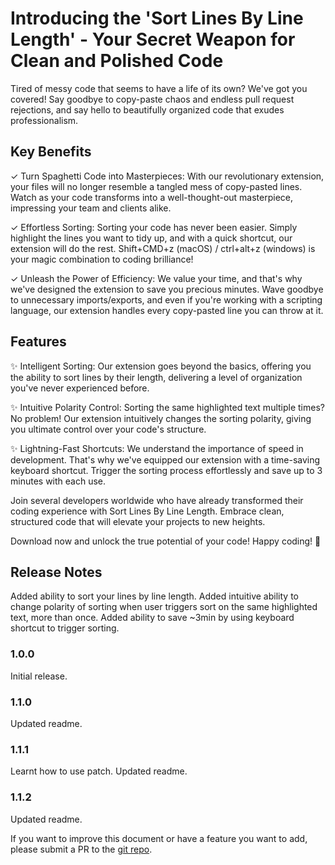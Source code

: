# Introducing the 'Sort Lines By Line Length' - Your Secret Weapon for Clean and Polished Code

Tired of messy code that seems to have a life of its own? We've got you covered! Say goodbye to copy-paste chaos and endless pull request rejections, and say hello to beautifully organized code that exudes professionalism.

## Key Benefits

✓ Turn Spaghetti Code into Masterpieces: With our revolutionary extension, your files will no longer resemble a tangled mess of copy-pasted lines. Watch as your code transforms into a well-thought-out masterpiece, impressing your team and clients alike.

✓ Effortless Sorting: Sorting your code has never been easier. Simply highlight the lines you want to tidy up, and with a quick shortcut, our extension will do the rest. Shift+CMD+z (macOS) / ctrl+alt+z (windows) is your magic combination to coding brilliance!

✓ Unleash the Power of Efficiency: We value your time, and that's why we've designed the extension to save you precious minutes. Wave goodbye to unnecessary imports/exports, and even if you're working with a scripting language, our extension handles every copy-pasted line you can throw at it.

## Features

✨ Intelligent Sorting: Our extension goes beyond the basics, offering you the ability to sort lines by their length, delivering a level of organization you've never experienced before.

✨ Intuitive Polarity Control: Sorting the same highlighted text multiple times? No problem! Our extension intuitively changes the sorting polarity, giving you ultimate control over your code's structure.

✨ Lightning-Fast Shortcuts: We understand the importance of speed in development. That's why we've equipped our extension with a time-saving keyboard shortcut. Trigger the sorting process effortlessly and save up to 3 minutes with each use.

Join several developers worldwide who have already transformed their coding experience with Sort Lines By Line Length. Embrace clean, structured code that will elevate your projects to new heights.

Download now and unlock the true potential of your code! Happy coding! 🚀

## Release Notes

Added ability to sort your lines by line length. Added intuitive ability to change polarity of sorting when user triggers sort on the same highlighted text, more than once. Added ability to save ~3min by using keyboard shortcut to trigger sorting.

### 1.0.0

Initial release.

### 1.1.0

Updated readme.

### 1.1.1

Learnt how to use patch.
Updated readme.

### 1.1.2

Updated readme.

If you want to improve this document or have a feature you want to add, please submit a PR to the [git repo](https://github.com/ZombieBunny/sort-line-length).
